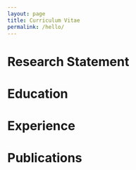 ```yaml
---
layout: page
title: Curriculum Vitae
permalink: /hello/
---
```


# Research Statement 

# Education

# Experience

# Publications



